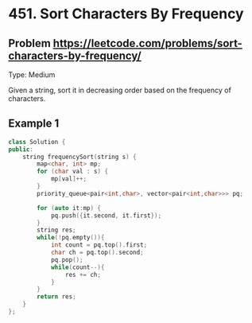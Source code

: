 # 451. Sort Characters By Frequency

## Problem <https://leetcode.com/problems/sort-characters-by-frequency/>

Type: Medium

Given a string, sort it in decreasing order based on the frequency of characters.

## Example 1

```cpp
class Solution {
public:
    string frequencySort(string s) {
        map<char, int> mp;
        for (char val : s) {
            mp[val]++;
        }
        priority_queue<pair<int,char>, vector<pair<int,char>>> pq;

        for (auto it:mp) {
            pq.push({it.second, it.first});
        }
        string res;
        while(!pq.empty()){
            int count = pq.top().first;
            char ch = pq.top().second;
            pq.pop();
            while(count--){
                res += ch;
            }
        }
        return res;
    }
};
```
